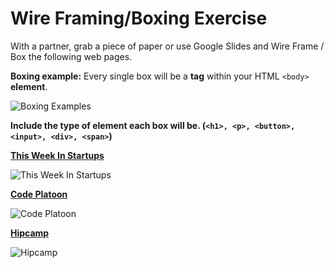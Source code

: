 # Wire Framing/Boxing Exercise

With a partner, grab a piece of paper or use Google Slides and Wire Frame / Box the following web pages.

__Boxing example:__
Every single box will be a __tag__ within your HTML `<body>` __element__.

![Boxing Examples](https://github.com/julietplatoon/curriculum/blob/master/week-05/images/boxing.png)

__Include the type of element each box will be. (`<h1>, <p>, <button>, <input>, <div>, <span>`)__

__[This Week In Startups](https://thisweekinstartups.com/)__

![This Week In Startups](https://github.com/julietplatoon/curriculum/blob/master/week-05/images/twist.png)

__[Code Platoon](https://www.codeplatoon.org/)__

![Code Platoon](https://github.com/julietplatoon/curriculum/blob/master/week-05/images/code_platoon.png)

__[Hipcamp](https://www.hipcamp.com/)__

![Hipcamp](https://github.com/julietplatoon/curriculum/blob/master/week-05/images/hipcamp.png)
